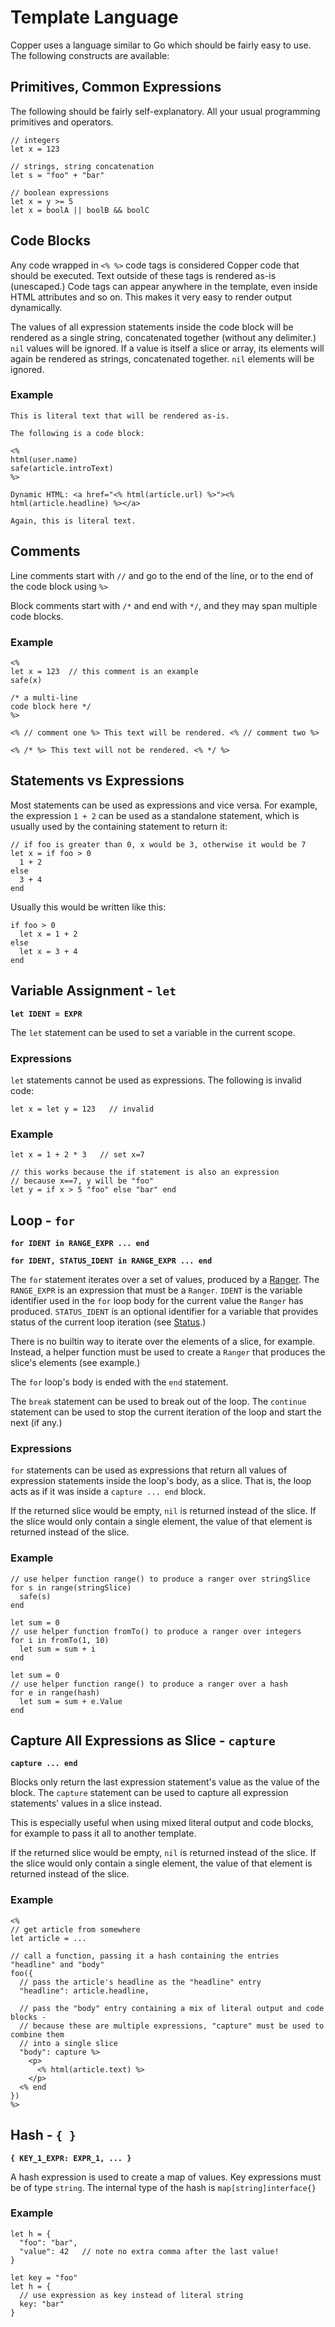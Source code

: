 Template Language
=================

Copper uses a language similar to Go which should be fairly easy to use. The following
constructs are available:

Primitives, Common Expressions
------------------------------

The following should be fairly self-explanatory. All your usual programming primitives and operators.

```
// integers
let x = 123

// strings, string concatenation
let s = "foo" + "bar"

// boolean expressions
let x = y >= 5
let x = boolA || boolB && boolC
```

Code Blocks
-----------

Any code wrapped in `<% %>` code tags is considered Copper code that should be executed.
Text outside of these tags is rendered as-is (unescaped.) Code tags can appear anywhere in
the template, even inside HTML attributes and so on. This makes it very easy to render output
dynamically.

The values of all expression statements inside the code block will be rendered as a single
string, concatenated together (without any delimiter.) `nil` values will be ignored.
If a value is itself a slice or array, its elements will again be rendered
as strings, concatenated together. `nil` elements will be ignored.

### Example ###

```
This is literal text that will be rendered as-is.

The following is a code block:

<%
html(user.name)
safe(article.introText)
%>

Dynamic HTML: <a href="<% html(article.url) %>"><% html(article.headline) %></a>

Again, this is literal text.
```

Comments
--------

Line comments start with `//` and go to the end of the line, or to the end of the code block
using `%>`

Block comments start with `/*` and end with `*/`, and they may span multiple code blocks.

### Example ###

```
<%
let x = 123  // this comment is an example
safe(x)

/* a multi-line
code block here */
%>

<% // comment one %> This text will be rendered. <% // comment two %>

<% /* %> This text will not be rendered. <% */ %>
```

Statements vs Expressions
-------------------------

Most statements can be used as expressions and vice versa. For example, the expression
`1 + 2` can be used as a standalone statement, which is usually used by the containing
statement to return it:

```
// if foo is greater than 0, x would be 3, otherwise it would be 7
let x = if foo > 0
  1 + 2
else
  3 + 4
end
```

Usually this would be written like this:

```
if foo > 0
  let x = 1 + 2
else
  let x = 3 + 4
end
```

Variable Assignment - `let`
---------------------------

**`let IDENT = EXPR`**

The `let` statement can be used to set a variable in the current scope.

### Expressions ###

`let` statements cannot be used as expressions. The following is invalid code:

```
let x = let y = 123   // invalid
```

### Example ###

```
let x = 1 + 2 * 3   // set x=7

// this works because the if statement is also an expression
// because x==7, y will be "foo"
let y = if x > 5 "foo" else "bar" end
```

Loop - `for`
------------

**`for IDENT in RANGE_EXPR ... end`**

**`for IDENT, STATUS_IDENT in RANGE_EXPR ... end`**

The `for` statement iterates over a set of values, produced by a [Ranger]. The `RANGE_EXPR`
is an expression that must be a `Ranger`. `IDENT` is the variable identifier used in the
`for` loop body for the current value the `Ranger` has produced. `STATUS_IDENT` is an
optional identifier for a variable that provides status of the current loop iteration
(see [Status].)

There is no builtin way to iterate over the elements of a slice, for example. Instead,
a helper function must be used to create a `Ranger` that produces the slice's elements
(see example.)

The `for` loop's body is ended with the `end` statement.

The `break` statement can be used to break out of the loop. The `continue` statement
can be used to stop the current iteration of the loop and start the next (if any.)

### Expressions ###

`for` statements can be used as expressions that return all values of expression
statements inside the loop's body, as a slice. That is, the loop acts as if it was
inside a `capture ... end` block.

If the returned slice would be empty, `nil` is returned instead of the slice. If the
slice would only contain a single element, the value of that element is returned instead
of the slice.

### Example ###

```
// use helper function range() to produce a ranger over stringSlice
for s in range(stringSlice)
  safe(s)
end

let sum = 0
// use helper function fromTo() to produce a ranger over integers
for i in fromTo(1, 10)
  let sum = sum + i
end

let sum = 0
// use helper function range() to produce a ranger over a hash
for e in range(hash)
  let sum = sum + e.Value
end
```

Capture All Expressions as Slice - `capture`
--------------------------------------------

**`capture ... end`**

Blocks only return the last expression statement's value as the value of the block.
The `capture` statement can be used to capture all expression statements' values in a
slice instead.

This is especially useful when using mixed literal output and code blocks, for example
to pass it all to another template.

If the returned slice would be empty, `nil` is returned instead of the slice. If the
slice would only contain a single element, the value of that element is returned instead
of the slice.

### Example ###

```
<%
// get article from somewhere
let article = ...

// call a function, passing it a hash containing the entries "headline" and "body"
foo({
  // pass the article's headline as the "headline" entry
  "headline": article.headline,

  // pass the "body" entry containing a mix of literal output and code blocks -
  // because these are multiple expressions, "capture" must be used to combine them
  // into a single slice
  "body": capture %>
    <p>
      <% html(article.text) %>
    </p>
  <% end
})
%>
```

Hash - `{ }`
------------

**`{ KEY_1_EXPR: EXPR_1, ... }`**

A hash expression is used to create a map of values. Key expressions must be of type `string`.
The internal type of the hash is `map[string]interface{}`

### Example ###

```
let h = {
  "foo": "bar",
  "value": 42   // note no extra comma after the last value!
}

let key = "foo"
let h = {
  // use expression as key instead of literal string
  key: "bar"
}
```




[Ranger]: https://godoc.org/github.com/blizzy78/copper/ranger#Ranger
[Status]: https://godoc.org/github.com/blizzy78/copper/ranger#Status
